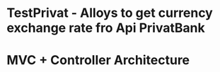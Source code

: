 # TestPrivat - Alloys to get currency exchange rate fro Api PrivatBank
# MVC + Controller Architecture
